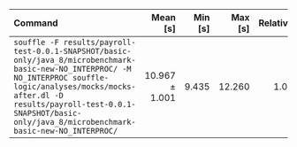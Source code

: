 | Command | Mean [s] | Min [s] | Max [s] | Relative |
|:---|---:|---:|---:|---:|
| `souffle -F results/payroll-test-0.0.1-SNAPSHOT/basic-only/java_8/microbenchmark-basic-new-NO_INTERPROC/ -M NO_INTERPROC souffle-logic/analyses/mocks/mocks-after.dl -D results/payroll-test-0.0.1-SNAPSHOT/basic-only/java_8/microbenchmark-basic-new-NO_INTERPROC/` | 10.967 ± 1.001 | 9.435 | 12.260 | 1.00 |
